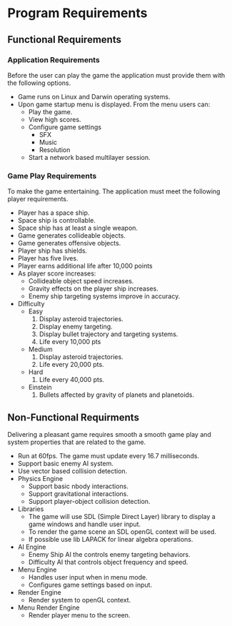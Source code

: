 # Program Requirements

## Functional Requirements
### Application Requirements
Before the user can play the game the application must provide them with the following options.

  - Game runs on Linux and Darwin operating systems.
  - Upon game startup menu is displayed. From the menu users can:
      - Play the game.
      - View high scores.
      - Configure game settings
          - SFX 
          - Music
          - Resolution
      - Start a network based multilayer session. 
### Game Play Requirements
To make the game entertaining. The application must meet the following player requirements. 

  - Player has a space ship.
  - Space ship is controllable.
  - Space ship has at least a single weapon. 
  - Game generates collideable objects. 
  - Game generates offensive objects.
  - Player ship has shields.
  - Player has five lives. 
  - Player earns additional life after 10,000 points
  - As player score increases:
      - Collideable object speed increases.
      - Gravity effects on the player ship increases. 
      - Enemy ship targeting systems improve in accuracy. 
  - Difficulty
    - Easy
      1. Display asteroid trajectories. 
      2. Display enemy targeting.
      3. Display bullet trajectory and targeting systems. 
      4. Life every 10,000 pts
    - Medium
      1. Display asteroid trajectories. 
      2. Life every 20,000 pts. 
    - Hard
      1. Life every 40,000 pts. 
    - Einstein
      1. Bullets affected by gravity of planets and planetoids. 

## Non-Functional Requirments
Delivering a pleasant game requires smooth a smooth game play and system properties that are related to the game. 
 
  - Run at 60fps. The game must update every 16.7 milliseconds. 
  - Support basic enemy AI system.
  - Use vector based collision detection. 
  - Physics Engine 
      - Support basic nbody interactions.
      - Support gravitational interactions. 
      - Support player-object collision detection. 
  - Libraries
      - The game will use SDL (Simple Direct Layer) library to display a game windows and handle user input. 
      - To render the game scene an SDL openGL context will be used. 
      - If possible use lib LAPACK for linear algebra operations. 
  - AI Engine
      - Enemy Ship AI the controls enemy targeting behaviors. 
      - Difficulty AI that controls object frequency and speed. 
  - Menu Engine
      - Handles user input when in menu mode. 
      - Configures game settings based on input. 
  - Render Engine
      - Render system to openGL context. 
  - Menu Render Engine
      - Render player menu to the screen. 


